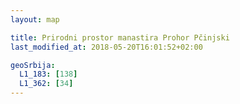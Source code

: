 ```yaml
---
layout: map

title: Prirodni prostor manastira Prohor Pčinjski
last_modified_at: 2018-05-20T16:01:52+02:00

geoSrbija:
  L1_183: [138]
  L1_362: [34]
---
```

